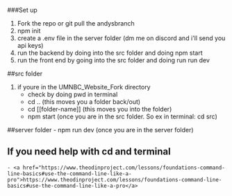 ###Set up
1. Fork the repo or git pull the andysbranch
2. npm init
3. create a .env file in the server folder (dm me on discord and i'll send you api keys)
4. run the backend by doing into the src folder and doing npm start
5. run the front end by going into the src folder and doing run run dev

##src folder
1. if youre in the UMNBC_Website_Fork directory
    - check by doing pwd in terminal
    - cd .. (this moves you a folder back/out)
    - cd [[folder-name]] (this moves you into the folder)
    - npm start (once you are in the src folder. So ex in terminal: cd src)

##server folder
    - npm run dev (once you are in the server folder)

## If you need help with cd and terminal
    - <a href="https://www.theodinproject.com/lessons/foundations-command-line-basics#use-the-command-line-like-a-pro">https://www.theodinproject.com/lessons/foundations-command-line-basics#use-the-command-line-like-a-pro</a>